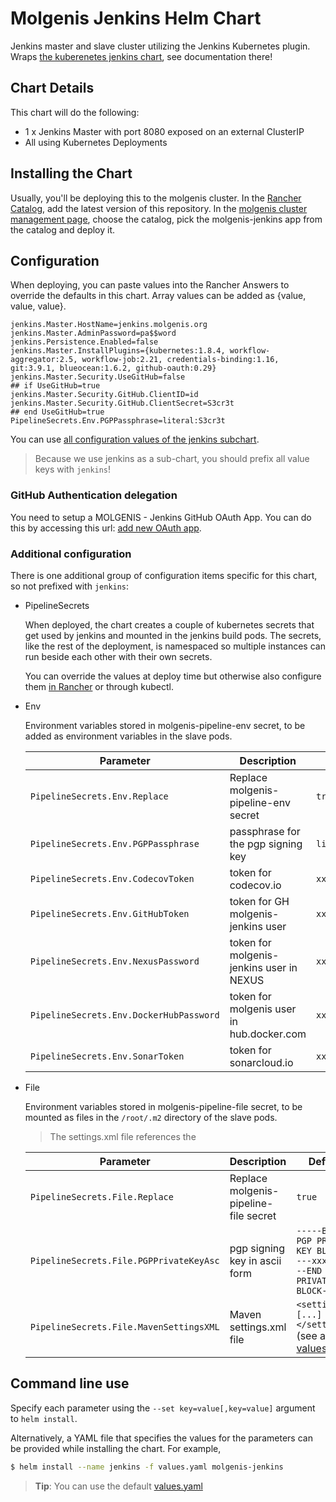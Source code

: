 # Molgenis Jenkins Helm Chart

Jenkins master and slave cluster utilizing the Jenkins Kubernetes plugin.
Wraps [the kuberenetes jenkins chart](https://github.com/kubernetes/charts/tree/master/stable/jenkins), see documentation there!

## Chart Details

This chart will do the following:

* 1 x Jenkins Master with port 8080 exposed on an external ClusterIP
* All using Kubernetes Deployments

## Installing the Chart

Usually, you'll be deploying this to the molgenis cluster.
In the [Rancher Catalog](https://rancher.molgenis.org:7443/g/catalog), add the latest version of this repository.
In the [molgenis cluster management page](https://rancher.molgenis.org:7443/p/c-mhkqb:project-2pf45/apps), choose the 
catalog, pick the molgenis-jenkins app from the catalog and deploy it.

## Configuration

When deploying, you can paste values into the Rancher Answers to override the defaults in this chart.
Array values can be added as {value, value, value}.
```
jenkins.Master.HostName=jenkins.molgenis.org
jenkins.Master.AdminPassword=pa$$word
jenkins.Persistence.Enabled=false
jenkins.Master.InstallPlugins={kubernetes:1.8.4, workflow-aggregator:2.5, workflow-job:2.21, credentials-binding:1.16, git:3.9.1, blueocean:1.6.2, github-oauth:0.29}
jenkins.Master.Security.UseGitHub=false
## if UseGitHub=true
jenkins.Master.Security.GitHub.ClientID=id
jenkins.Master.Security.GitHub.ClientSecret=S3cr3t
## end UseGitHub=true
PipelineSecrets.Env.PGPPassphrase=literal:S3cr3t
```

You can use [all configuration values of the jenkins subchart](https://github.com/kubernetes/charts/tree/master/stable/jenkins).
> Because we use jenkins as a sub-chart, you should prefix all value keys with `jenkins`!

### GitHub Authentication delegation
You need to setup a MOLGENIS - Jenkins GitHub OAuth App. You can do this by accessing this url: [add new OAuth app](https://github.com/settings/applications/new).

### Additional configuration
There is one additional group of configuration items specific for this chart, so not prefixed with `jenkins`:

* PipelineSecrets

   When deployed, the chart creates a couple of kubernetes secrets that get used by jenkins and mounted in the jenkins 
   build pods. The secrets, like the rest of the deployment, is namespaced so multiple instances can run beside
   each other with their own secrets.

   You can override the values at deploy time but otherwise also configure them 
   [in Rancher](https://rancher.molgenis.org:7443/p/c-mhkqb:project-2pf45/secrets) or through kubectl.

*  Env
   
   Environment variables stored in molgenis-pipeline-env secret, to be added as environment variables
   in the slave pods.

   | Parameter                              | Description                               | Default         |
   | -------------------------------------- | ----------------------------------------- | --------------- |
   | `PipelineSecrets.Env.Replace`          | Replace molgenis-pipeline-env secret      | `true`          |
   | `PipelineSecrets.Env.PGPPassphrase`    | passphrase for the pgp signing key        | `literal:xxxx`  |
   | `PipelineSecrets.Env.CodecovToken`     | token for codecov.io                      | `xxxx`          |
   | `PipelineSecrets.Env.GitHubToken`      | token for GH molgenis-jenkins user        | `xxxx`          |
   | `PipelineSecrets.Env.NexusPassword`    | token for molgenis-jenkins user in NEXUS  | `xxxx`          |
   | `PipelineSecrets.Env.DockerHubPassword`| token for molgenis user in hub.docker.com | `xxxx`          |
   | `PipelineSecrets.Env.SonarToken`       | token for sonarcloud.io                   | `xxxx`          |                                                            |

* File

  Environment variables stored in molgenis-pipeline-file secret, to be mounted as files
  in the `/root/.m2` directory of the slave pods.
  > The settings.xml file references the 

  | Parameter                              | Description                           | Default                                                                         |
  | -------------------------------------- | ------------------------------------- | ------------------------------------------------------------------------------- |
  | `PipelineSecrets.File.Replace`         | Replace molgenis-pipeline-file secret | `true`                                                                          |
  | `PipelineSecrets.File.PGPPrivateKeyAsc`| pgp signing key in ascii form         | `-----BEGIN PGP PRIVATE KEY BLOCK-----xxxxx-----END PGP PRIVATE KEY BLOCK-----` |
  | `PipelineSecrets.File.MavenSettingsXML`| Maven settings.xml file               | `<settings>[...]</settings>` (see actual [values.yaml](values.yaml))            |

## Command line use
Specify each parameter using the `--set key=value[,key=value]` argument to `helm install`.

Alternatively, a YAML file that specifies the values for the parameters can be provided while installing the chart.
For example,

```bash
$ helm install --name jenkins -f values.yaml molgenis-jenkins
```

> **Tip**: You can use the default [values.yaml](values.yaml)

